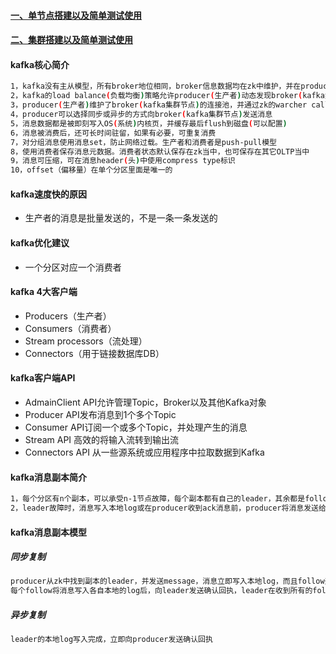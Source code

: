 #### [一、单节点搭建以及简单测试使用][1]
#### [二、集群搭建以及简单测试使用][2]
#### kafka核心简介
```bash
1，kafka没有主从模型，所有broker地位相同，broker信息数据均在zk中维护，并在producer(生产者)和consumer(消费者)之间共享
2，kafka的load balance(负载均衡)策略允许producer(生产者)动态发现broker(kafka集群节点)
3，producer(生产者)维护了broker(kafka集群节点)的连接池，并通过zk的warcher call(监听)机制实时更新
4，producer可以选择同步或异步的方式向broker(kafka集群节点)发送消息
5，消息数据都是被即刻写入OS(系统)内核页，并缓存最后flush到磁盘(可以配置)
6，消息被消费后，还可长时间驻留，如果有必要，可重复消费
7，对分组消息使用消息set，防止网络过载。生产者和消费者是push-pull模型
8，使用消费者保存消息元数据。消费者状态默认保存在zk当中，也可保存在其它OLTP当中
9，消息可压缩，可在消息header(头)中使用compress type标识
10，offset（偏移量）在单个分区里面是唯一的
```

#### kafka速度快的原因
 - 生产者的消息是批量发送的，不是一条一条发送的
 
#### kafka优化建议
 - 一个分区对应一个消费者 

#### kafka 4大客户端
 - Producers（生产者）
 - Consumers（消费者）
 - Stream processors（流处理）
 - Connectors（用于链接数据库DB）
 
#### kafka客户端API
 - AdmainClient API允许管理Topic，Broker以及其他Kafka对象
 - Producer API发布消息到1个多个Topic
 - Consumer API订阅一个或多个Topic，并处理产生的消息
 - Stream API 高效的将输入流转到输出流
 - Connectors API 从一些源系统或应用程序中拉取数据到Kafka 
 
#### kafka消息副本简介
```bash
1，每个分区有n个副本，可以承受n-1节点故障，每个副本都有自己的leader，其余都是follow
2，leader故障时，消息写入本地log或在producer收到ack消息前，producer将消息发送给新的分区新的leader
```
#### kafka消息副本模型
##### 同步复制
```bash
producer从zk中找到副本的leader，并发送message，消息立即写入本地log，而且follow开pull(拉取leader的消息)，
每个follow将消息写入各自本地的log后，向leader发送确认回执，leader在收到所有的follow确认回执和本地副本的写入工作均完成后，再向producer发送确认回执
```
##### 异步复制
```bash
leader的本地log写入完成，立即向producer发送确认回执
```
[1]: https://github.com/firechiang/hadoop-test/tree/master/kafka/docs/setup-single.md
[2]: https://github.com/firechiang/hadoop-test/tree/master/kafka/docs/setup-cluster.md
